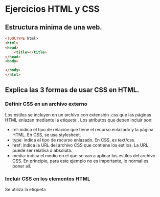 # Ejercicios HTML y CSS
## Estructura mínima de una web.
```html
<!DOCTYPE html>
<html>
<head>
	<title></title>
</head>
<body>

</body>
</html>
```

## Explica las 3 formas de usar CSS en HTML.

### Definir CSS en un archivo externo

Los estilos se incluyen en un archivo con extensión .css que las páginas HTML enlazan mediante la etiqueta <link>. Los atributos que deben incluir son:

- rel: indica el tipo de relación que tiene el recurso enlazado y la página HTML. En CSS, se usa stylesheet.
- type: indica el tipo de recurso enlazado. En CSS, es text/css.
- href: indica la URL del archivo CSS que contiene los estilos. La URL puede ser relativa o absoluta.
- media: indica el medio en el que se van a aplicar los estilos del archivo CSS. En principio, para este ejemplo no es importante, lo normal es poner all.

### Incluir CSS en los elementos HTML

Se utiliza la etiqueta <style> como atributo de la etiqueta que queremos personalizar.
	
### Incluir CSS en el propio documento HTML

Mediante la etiqueta <style> dentro de la cabecera del documento. Dentro de <style> ponemos los estilos que queramos incluir en el documento HTML. Es importante incluir el atributo type=”text/css”.

Es usado para definir estilos especificos en una determinada página HTML. Su desventaja es a la hora de modificar los estilos, ya que debemos cambiar los estilos de todas las páginas donde lo hayamos incluido de esta manera.

## Crea una lista sin ordenar con 5 ingredientes de una receta de cocina.
```html
<!DOCTYPE html>
<html>
<head>
<style>
ul {
    list-style-type: square;
}
</style>
</head>
<body>
	<p>Ingredientes:</p>
	<ul>
		<li>1 cucharada de sal</li>
		<li>500g de harina</li>
		<li>2 huevos</li>
		<li>500ml de acite</li>
		<li>Veneno mortal</li>
	</ul>
</body>
</html>
```
